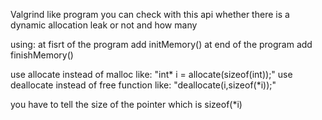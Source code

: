 Valgrind like program
you can check with this api whether there is a dynamic allocation leak or not and how many

using:
at fisrt of the program add initMemory()
at end of the program add finishMemory()

use allocate instead of malloc like: "int* i = allocate(sizeof(int));"
use deallocate instead of free function like: "deallocate(i,sizeof(*i));"

you have to tell the size of the pointer which is sizeof(*i)